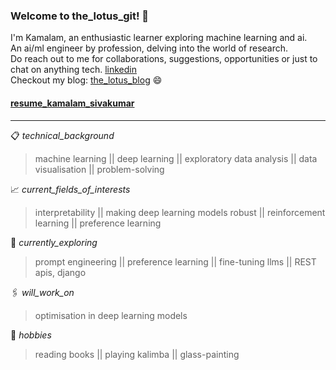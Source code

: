 ### Welcome to the_lotus_git! 🌷

I'm Kamalam, an enthusiastic learner exploring machine learning and ai.  
An ai/ml engineer by profession, delving into the world of research.  
Do reach out to me for collaborations, suggestions, opportunities or just to chat on anything tech. [linkedin](https://www.linkedin.com/in/kamalamsivakumar/)  
Checkout my blog: [the_lotus_blog](https://kamalamsivakumar.github.io/) :smile:  
#### [resume_kamalam_sivakumar](https://kamalamsivakumar.github.io/resume/)

-------------------------------------------------------------------------------------------------------------------------------------------

:clipboard: _technical_background_ 
> machine learning || deep learning || exploratory data analysis || data visualisation || problem-solving  

:chart_with_upwards_trend: _current_fields_of_interests_
> interpretability || making deep learning models robust || reinforcement learning || preference learning

:round_pushpin: _currently_exploring_
> prompt engineering || preference learning || fine-tuning llms || REST apis, django

:paperclips: _will_work_on_
> optimisation in deep learning models
 
:briefcase: _hobbies_
>reading books || playing kalimba || glass-painting
